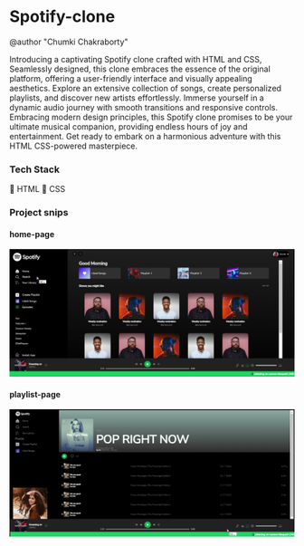 # Spotify-clone
@author "Chumki Chakraborty"


Introducing a captivating Spotify clone crafted with HTML and CSS, Seamlessly designed, this clone embraces the essence of the original platform, offering a user-friendly interface and visually appealing aesthetics. Explore an extensive collection of songs, create personalized playlists, and discover new artists effortlessly. Immerse yourself in a dynamic audio journey with smooth transitions and responsive controls. Embracing modern design principles, this Spotify clone promises to be your ultimate musical companion, providing endless hours of joy and entertainment. Get ready to embark on a harmonious adventure with this HTML CSS-powered masterpiece.

### Tech Stack
:red_circle: HTML
:red_circle: CSS

### Project snips

#### home-page 
![image](https://github.com/ChumkiChakraborty/Spotify-Clone/blob/6fdf49f8e4a9371b01bf49781beb636496ddc2c6/Icons/Screenshot-1.png)
#### playlist-page
![image](https://github.com/ChumkiChakraborty/Spotify-Clone/blob/6fdf49f8e4a9371b01bf49781beb636496ddc2c6/Icons/Screenshot-%202.png)
